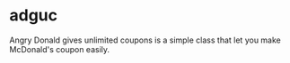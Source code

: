 # adguc
Angry Donald gives unlimited coupons is a simple class that let you make McDonald's coupon easily.

